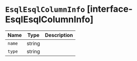 # `EsqlEsqlColumnInfo` [interface-EsqlEsqlColumnInfo]

| Name | Type | Description |
| - | - | - |
| `name` | string | &nbsp; |
| `type` | string | &nbsp; |
